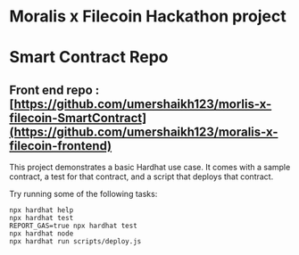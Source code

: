 # Moralis x Filecoin Hackathon project
# Smart Contract Repo
 
## Front end repo : [https://github.com/umershaikh123/morlis-x-filecoin-SmartContract](https://github.com/umershaikh123/moralis-x-filecoin-frontend)


This project demonstrates a basic Hardhat use case. It comes with a sample contract, a test for that contract, and a script that deploys that contract.


Try running some of the following tasks:

```shell
npx hardhat help
npx hardhat test
REPORT_GAS=true npx hardhat test
npx hardhat node
npx hardhat run scripts/deploy.js
```

